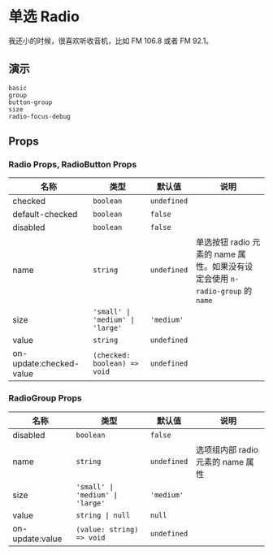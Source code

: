 # 单选 Radio

<!--single-column-->

我还小的时候，很喜欢听收音机，比如 FM 106.8 或者 FM 92.1。

## 演示

```demo
basic
group
button-group
size
radio-focus-debug
```

## Props

### Radio Props, RadioButton Props

| 名称 | 类型 | 默认值 | 说明 |
| --- | --- | --- | --- |
| checked | `boolean` | `undefined` |  |
| default-checked | `boolean` | `false` |  |
| disabled | `boolean` | `false` |  |
| name | `string` | `undefined` | 单选按钮 radio 元素的 name 属性。如果没有设定会使用 `n-radio-group` 的 `name` |
| size | `'small' \| 'medium' \| 'large'` | `'medium'` |  |
| value | `string` | `undefined` |  |
| on-update:checked-value | `(checked: boolean) => void` | `undefined` |  |

### RadioGroup Props

| 名称 | 类型 | 默认值 | 说明 |
| --- | --- | --- | --- |
| disabled | `boolean` | `false` |  |
| name | `string` | `undefined` | 选项组内部 radio 元素的 name 属性 |
| size | `'small' \| 'medium' \| 'large'` | `'medium'` |  |
| value | `string \| null` | `null` |  |
| on-update:value | `(value: string) => void` | `undefined` |  |
